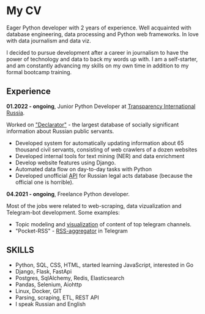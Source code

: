 # My CV

Eager Python developer with 2 years of experience.  Well acquainted with database engineering, data processing and Python web
frameworks. In love with data journalism and data viz. 

I decided to pursue development after a career in journalism to have the power of technology and data to back my words up with. I am a self-starter, and am constantly advancing my skills on my own time in addition to my formal bootcamp training.

## Experience

**01.2022 - ongoing**, Junior Python Developer at [Transparency International Russia](https://github.com/TI-Russia).


Worked on ["Declarator"](https://declarator.org/en/) - the largest database of socially significant information about Russian public servants.
* Developed system for automatically updating information about 65 thousand civil servants, consisting of web crawlers of a dozen websites 
* Developed internal tools for text mining (NER) and data enrichment
* Develop website features using Django.
* Automated data flow on day-to-day tasks with Python
* Developed unofficial [API](https://github.com/kbondar17/pravo.gov-api) for Russian legal acts database (because the official one is horrible).

**04.2021 - ongoing**, Freelance Python developer.

Most of the jobs were related to web-scraping, data vizualization and Telegram-bot development. 
Some examples:
* Topic modeling and [visualization](https://share.streamlit.io/-/auth/app?redirect_uri=https%3A%2F%2Fkbondar17-telegram-viz-streamlit-app-f63q2m.streamlitapp.com%2F) of content of top telegram channels.
* "Pocket-RSS" - [RSS-aggregator](https://github.com/kbondar17/pocket-rss) in Telegram

## SKILLS
* Python, SQL, CSS, HTML, started learning JavaScript, interested in Go
* Django, Flask, FastApi
* Postgres, SqlAlchemy, Redis, Elasticsearch
* Pandas, Selenium, Aiohttp
* Linux, Docker, GIT 
* Parsing, scraping, ETL, REST API
* I speak Russian and English




